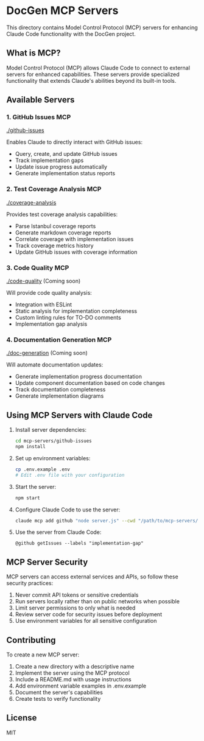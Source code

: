 # DocGen MCP Servers

This directory contains Model Control Protocol (MCP) servers for enhancing Claude Code functionality with the DocGen project.

## What is MCP?

Model Control Protocol (MCP) allows Claude Code to connect to external servers for enhanced capabilities. These servers provide specialized functionality that extends Claude's abilities beyond its built-in tools.

## Available Servers

### 1. GitHub Issues MCP
[./github-issues](./github-issues)

Enables Claude to directly interact with GitHub issues:
- Query, create, and update GitHub issues
- Track implementation gaps
- Update issue progress automatically
- Generate implementation status reports

### 2. Test Coverage Analysis MCP
[./coverage-analysis](./coverage-analysis)

Provides test coverage analysis capabilities:
- Parse Istanbul coverage reports
- Generate markdown coverage reports
- Correlate coverage with implementation issues
- Track coverage metrics history
- Update GitHub issues with coverage information

### 3. Code Quality MCP
[./code-quality](./code-quality) (Coming soon)

Will provide code quality analysis:
- Integration with ESLint
- Static analysis for implementation completeness
- Custom linting rules for TO-DO comments
- Implementation gap analysis

### 4. Documentation Generation MCP
[./doc-generation](./doc-generation) (Coming soon)

Will automate documentation updates:
- Generate implementation progress documentation
- Update component documentation based on code changes
- Track documentation completeness
- Generate implementation diagrams

## Using MCP Servers with Claude Code

1. Install server dependencies:
   ```bash
   cd mcp-servers/github-issues
   npm install
   ```

2. Set up environment variables:
   ```bash
   cp .env.example .env
   # Edit .env file with your configuration
   ```

3. Start the server:
   ```bash
   npm start
   ```

4. Configure Claude Code to use the server:
   ```bash
   claude mcp add github "node server.js" --cwd "/path/to/mcp-servers/github-issues"
   ```

5. Use the server from Claude Code:
   ```
   @github getIssues --labels "implementation-gap"
   ```

## MCP Server Security

MCP servers can access external services and APIs, so follow these security practices:

1. Never commit API tokens or sensitive credentials
2. Run servers locally rather than on public networks when possible
3. Limit server permissions to only what is needed
4. Review server code for security issues before deployment
5. Use environment variables for all sensitive configuration

## Contributing

To create a new MCP server:

1. Create a new directory with a descriptive name
2. Implement the server using the MCP protocol
3. Include a README.md with usage instructions
4. Add environment variable examples in .env.example
5. Document the server's capabilities
6. Create tests to verify functionality

## License

MIT